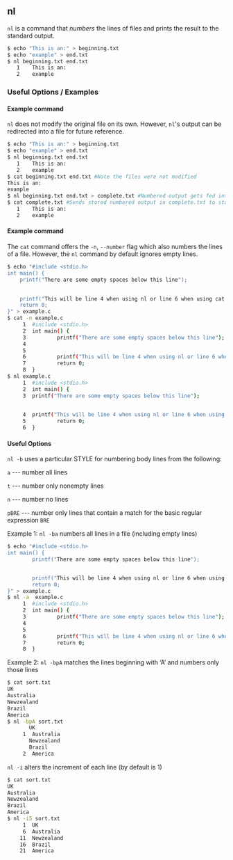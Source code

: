 ---
---

nl
-------

`nl` is a command that _numbers_ the lines of files and prints the result to the standard output.

~~~ bash
$ echo "This is an:" > beginning.txt
$ echo "example" > end.txt
$ nl beginning.txt end.txt
   1	This is an:
   2	example
~~~

<!--more-->

### Useful Options / Examples

#### Example command
`nl` does not modify the original file on its own. However, `nl`'s output can be redirected into a file for future reference.

~~~ bash
$ echo "This is an:" > beginning.txt
$ echo "example" > end.txt
$ nl beginning.txt end.txt
   1    This is an:
   2    example
$ cat beginning.txt end.txt #Note the files were not modified
This is an:
example
$ nl beginning.txt end.txt > complete.txt #Numbered output gets fed into complete.txt
$ cat complete.txt #Sends stored numbered output in complete.txt to standard output
   1    This is an:
   2    example
~~~

#### Example command

The `cat` command offers the `-n`, `--number` flag which also numbers the lines of a file. However, the `nl` command by default ignores empty lines.

~~~bash
$ echo "#include <stdio.h>
int main() {
	printf("There are some empty spaces below this line");
	

	printf("This will be line 4 when using nl or line 6 when using cat -n");
	return 0;
}" > example.c
$ cat -n example.c
     1	#include <stdio.h>
     2	int main() {
     3	        printf("There are some empty spaces below this line");
     4
     5
     6          printf("This will be line 4 when using nl or line 6 when using cat -n");
     7	        return 0;
     8	}
$ nl example.c
     1  #include <stdio.h>
     2  int main() {
     3  printf("There are some empty spaces below this line");
     

     4  printf("This will be line 4 when using nl or line 6 when using cat -n");
     5          return 0;
     6  }
~~~

#### Useful Options

`nl -b` uses a particular STYLE for numbering body lines from the following:

`a` --- number all lines

`t` --- number only nonempty lines

`n` --- number no lines

`pBRE` --- number only lines that contain a match for the basic regular expression `BRE`

Example 1: `nl -ba` numbers all lines in a file (including empty lines)

~~~bash
$ echo "#include <stdio.h>
int main() {
        printf("There are some empty spaces below this line");


        printf("This will be line 4 when using nl or line 6 when using cat -n");
        return 0;
}" > example.c
$ nl -a  example.c
     1  #include <stdio.h>
     2  int main() {
     3          printf("There are some empty spaces below this line");
     4
     5
     6          printf("This will be line 4 when using nl or line 6 when using cat -n");
     7          return 0;
     8  }
~~~

Example 2: `nl -bpA` matches the lines beginning with ‘A’ and numbers only those lines

~~~bash
$ cat sort.txt
UK
Australia
Newzealand
Brazil
America
$ nl -bpA sort.txt
       UK
     1	Australia
       Newzealand
       Brazil
     2	America
~~~

`nl -i` alters the increment of each line (by default is 1)

~~~bash
$ cat sort.txt
UK
Australia
Newzealand
Brazil
America
$ nl -i5 sort.txt
     1  UK
     6  Australia
    11  Newzealand
    16  Brazil 
    21  America
~~~
